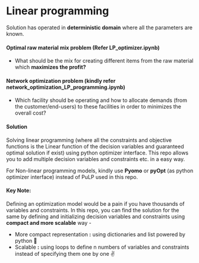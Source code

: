 # Linear programming 

Solution has operated in **deterministic domain** where all the parameters are known. 

#### Optimal raw material mix problem (Refer LP_optimizer.ipynb)
- What should be the mix for creating different items from the raw material which **maximizes the profit?** 

#### Network optimization problem (kindly refer network_optimization_LP_programming.ipynb)
- Which facility should be operating and how to allocate demands (from the customer/end-users) to these facilities in order to minimizes the overall cost?

####  Solution
Solving linear programming (where all the constraints and objective functions is the Linear function of the decision variables and guaranteed optimal solution if exist) using python optimizer interface. This repo allows you to add multiple decision variables and constraints etc. in a easy way.

For Non-linear programming models, kindly use **Pyomo** or **pyOpt** (as python optimizer interface) instead of PuLP used in this repo. 

#### Key Note:
Defining an optimization model would be a pain if you have thousands of variables and constraints. In this repo, you can find the solution for the same by defining and initializing decision variables and constraints using **compact and more scalable** way - 
- More compact representation **:** using dictionaries and list powered by python 🤏
- Scalable **:** using loops to define n numbers of variables and constraints instead of specifying them one by one ✌️

